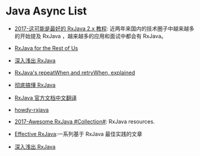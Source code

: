 # Java Async List

- [2017-这可能是最好的 RxJava 2.x 教程](https://www.jianshu.com/p/0cd258eecf60): 近两年来国内的技术圈子中越来越多的开始提及 RxJava ，越来越多的应用和面试中都会有 RxJava。

- [RxJava for the Rest of Us](https://realm.io/news/mobilization-hugo-visser-rxjava-for-rest-of-us/)

- [深入浅出 RxJava](http://blog.csdn.net/lzyzsd/article/details/41833541)

- [RxJava's repeatWhen and retryWhen, explained](http://blog.danlew.net/2016/01/25/rxjavas-repeatwhen-and-retrywhen-explained/)

- [彻底搞懂 RxJava](http://ms.csdn.net/geek/57742)

- [RxJava 官方文档中文翻译](https://mcxiaoke.gitbooks.io/rxdocs/content/Intro.html)

- [howdy-rxjava](https://medium.com/fuzz/howdy-rxjava-8f40fef88181#.hzvemavv6)

- [2017-Awesome RxJava #Collection#](https://github.com/lzyzsd/Awesome-RxJava): RxJava resources.

- [Effective RxJava](https://github.com/mgp/effective-rxjava):一系列基于 RxJava 最佳实践的文章

- [深入浅出 RxJava](http://blog.csdn.net/lzyzsd/article/details/41833541)
